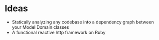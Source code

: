 # Ideas

- Statically analyzing any codebase into a dependency graph between your Model Domain classes
- A functional reactive http framework on Ruby
